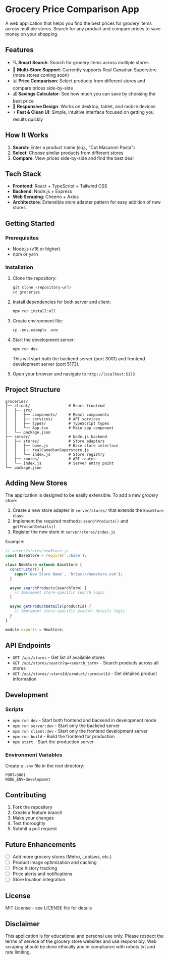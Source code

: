 # Grocery Price Comparison App

A web application that helps you find the best prices for grocery items across multiple stores. Search for any product and compare prices to save money on your shopping.

## Features

- 🔍 **Smart Search**: Search for grocery items across multiple stores
- 🏪 **Multi-Store Support**: Currently supports Real Canadian Superstore (more stores coming soon)
- 📊 **Price Comparison**: Select products from different stores and compare prices side-by-side
- 💰 **Savings Calculator**: See how much you can save by choosing the best price
- 📱 **Responsive Design**: Works on desktop, tablet, and mobile devices
- ⚡ **Fast & Clean UI**: Simple, intuitive interface focused on getting you results quickly

## How It Works

1. **Search**: Enter a product name (e.g., "Cut Macaroni Pasta")
2. **Select**: Choose similar products from different stores
3. **Compare**: View prices side-by-side and find the best deal

## Tech Stack

- **Frontend**: React + TypeScript + Tailwind CSS
- **Backend**: Node.js + Express
- **Web Scraping**: Cheerio + Axios
- **Architecture**: Extensible store adapter pattern for easy addition of new stores

## Getting Started

### Prerequisites

- Node.js (v16 or higher)
- npm or yarn

### Installation

1. Clone the repository:
   ```bash
   git clone <repository-url>
   cd groceries
   ```

2. Install dependencies for both server and client:
   ```bash
   npm run install:all
   ```

3. Create environment file:
   ```bash
   cp .env.example .env
   ```

4. Start the development server:
   ```bash
   npm run dev
   ```

   This will start both the backend server (port 3001) and frontend development server (port 5173).

5. Open your browser and navigate to `http://localhost:5173`

## Project Structure

```
groceries/
├── client/                 # React frontend
│   ├── src/
│   │   ├── components/     # React components
│   │   ├── services/       # API services
│   │   ├── types/          # TypeScript types
│   │   └── App.tsx         # Main app component
│   └── package.json
├── server/                 # Node.js backend
│   ├── stores/             # Store adapters
│   │   ├── base.js         # Base store interface
│   │   ├── realCanadianSuperstore.js
│   │   └── index.js        # Store registry
│   ├── routes/             # API routes
│   └── index.js            # Server entry point
└── package.json
```

## Adding New Stores

The application is designed to be easily extensible. To add a new grocery store:

1. Create a new store adapter in `server/stores/` that extends the `BaseStore` class
2. Implement the required methods: `searchProducts()` and `getProductDetails()`
3. Register the new store in `server/stores/index.js`

Example:
```javascript
// server/stores/newStore.js
const BaseStore = require('./base');

class NewStore extends BaseStore {
  constructor() {
    super('New Store Name', 'https://newstore.com');
  }

  async searchProducts(searchTerm) {
    // Implement store-specific search logic
  }

  async getProductDetails(productId) {
    // Implement store-specific product details logic
  }
}

module.exports = NewStore;
```

## API Endpoints

- `GET /api/stores` - Get list of available stores
- `GET /api/stores/search?q=<search_term>` - Search products across all stores
- `GET /api/stores/:storeId/product/:productId` - Get detailed product information

## Development

### Scripts

- `npm run dev` - Start both frontend and backend in development mode
- `npm run server:dev` - Start only the backend server
- `npm run client:dev` - Start only the frontend development server
- `npm run build` - Build the frontend for production
- `npm start` - Start the production server

### Environment Variables

Create a `.env` file in the root directory:

```
PORT=3001
NODE_ENV=development
```

## Contributing

1. Fork the repository
2. Create a feature branch
3. Make your changes
4. Test thoroughly
5. Submit a pull request

## Future Enhancements

- [ ] Add more grocery stores (Metro, Loblaws, etc.)
- [ ] Product image optimization and caching
- [ ] Price history tracking
- [ ] Price alerts and notifications
- [ ] Store location integration

## License

MIT License - see LICENSE file for details

## Disclaimer

This application is for educational and personal use only. Please respect the terms of service of the grocery store websites and use responsibly. Web scraping should be done ethically and in compliance with robots.txt and rate limiting.
